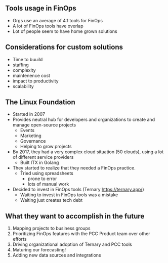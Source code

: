 ## Tools usage in FinOps
- Orgs use an average of 4.1 tools for FinOps
- A lot of FinOps tools have overlap
- Lot of people seem to have home grown solutions

## Considerations for custom solutions
- Time to buuild
- staffing
- complexity
- maintenence cost
- impact to productivity
- scalability

## The Linux Foundation
- Started in 2007
- Provides neutral hub for developers and organizations to create and manage open-source projects
    - Events
    - Marketing
    - Governance
    - Helping to grow projects
- By 2017, they had a very complex cloud situation (50 clouds), using a lot of different service providers
    - Built ITX in Golang
- They started to realize that they needed a FinOps practice.
    - Tried using spreadsheets 
        - prone to error
        - lots of manual work
- Decided to invest in FinOps tools (Ternary https://ternary.app/)
    - Waiting to invest in FinOps tools was a mistake
    - Waiting just creates tech debt

## What they want to accomplish in the future
1. Mapping projects to business groups
2. Prioritizing FinOps features with the PCC Product team over other efforts
3. Driving organizational adoption of Ternary and PCC tools
4. Maturing our forecasting!
5. Adding new data sources and integrations
